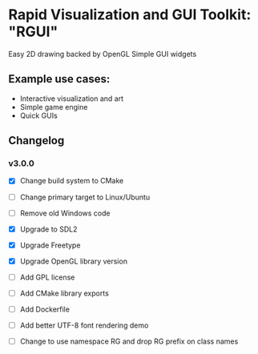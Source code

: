 Rapid Visualization and GUI Toolkit: "RGUI"
==============================================


Easy 2D drawing backed by OpenGL
Simple GUI widgets


## Example use cases:
- Interactive visualization and art
- Simple game engine
- Quick GUIs





## Changelog

### v3.0.0
- [X] Change build system to CMake
- [ ] Change primary target to Linux/Ubuntu
- [ ] Remove old Windows code
- [X] Upgrade to SDL2
- [X] Upgrade Freetype
- [x] Upgrade OpenGL library version


- [ ] Add GPL license
- [ ] Add CMake library exports
- [ ] Add Dockerfile
- [ ] Add better UTF-8 font rendering demo
- [ ] Change to use namespace RG and drop RG prefix on class names

